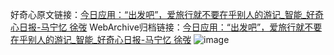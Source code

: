 好奇心原文链接：[今日应用：“出发吧”，爱旅行就不要在乎别人的游记_智能_好奇心日报-马宁忆 徐弢](https://www.qdaily.com/articles/1916.html)
WebArchive归档链接：[今日应用：“出发吧”，爱旅行就不要在乎别人的游记_智能_好奇心日报-马宁忆 徐弢](http://web.archive.org/web/20190623150126/https://www.qdaily.com/articles/1916.html)
![image](http://ww3.sinaimg.cn/large/007d5XDply1g3v4mlihzuj30u03dq4qp)